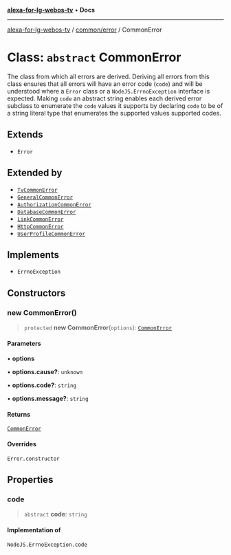 [**alexa-for-lg-webos-tv**](../../../README.md) • **Docs**

***

[alexa-for-lg-webos-tv](../../../modules.md) / [common/error](../README.md) / CommonError

# Class: `abstract` CommonError

The class from which all errors are derived. Deriving all errors from this
class ensures that all errors will have an error code (`code`) and will be
understood where a `Error` class or a `NodeJS.ErrnoException` interface is
expected. Making `code` an abstract string enables each derived error
subclass to enumerate the `code` values it supports by declaring `code` to be
of a string literal type that enumerates the supported values supported
codes.

## Extends

- `Error`

## Extended by

- [`TvCommonError`](../../../bridge/lib/backend/tv/classes/TvCommonError.md)
- [`GeneralCommonError`](GeneralCommonError.md)
- [`AuthorizationCommonError`](AuthorizationCommonError.md)
- [`DatabaseCommonError`](DatabaseCommonError.md)
- [`LinkCommonError`](LinkCommonError.md)
- [`HttpCommonError`](../../https-request/classes/HttpCommonError.md)
- [`UserProfileCommonError`](../../profile/classes/UserProfileCommonError.md)

## Implements

- `ErrnoException`

## Constructors

### new CommonError()

> `protected` **new CommonError**(`options`): [`CommonError`](CommonError.md)

#### Parameters

• **options**

• **options.cause?**: `unknown`

• **options.code?**: `string`

• **options.message?**: `string`

#### Returns

[`CommonError`](CommonError.md)

#### Overrides

`Error.constructor`

## Properties

### code

> `abstract` **code**: `string`

#### Implementation of

`NodeJS.ErrnoException.code`
